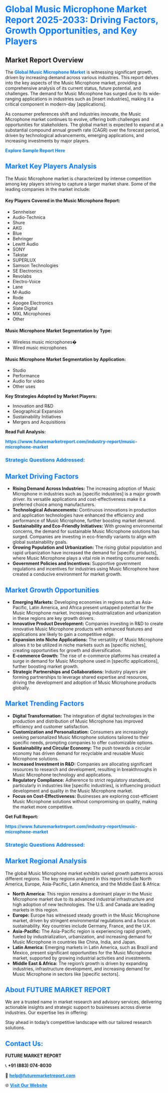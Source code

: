 <h1 style="color: #007BFF;">Global Music Microphone Market Report 2025-2033: Driving Factors, Growth Opportunities, and Key Players</h1>

<section id="overview">
<h2>Market Report Overview</h2>
<p>The <a href="https://www.futuremarketreport.com/industry-report/music-microphone-market" style="color: #007BFF; text-decoration: none;"><strong>Global Music Microphone Market</strong></a> is witnessing significant growth, driven by increasing demand across various industries. This report delves into the key aspects of the Music Microphone market, providing a comprehensive analysis of its current status, future potential, and challenges. The demand for Music Microphone has surged due to its wide-ranging applications in industries such as [insert industries], making it a critical component in modern-day [applications].</p>
<p>As consumer preferences shift and industries innovate, the Music Microphone market continues to evolve, offering both challenges and opportunities for stakeholders. The global market is expected to expand at a substantial compound annual growth rate (CAGR) over the forecast period, driven by technological advancements, emerging applications, and increasing investments by major players.</p>
</section>

<section id="overview">
<p><a href="https://www.futuremarketreport.com/request-sample/reportId=84526" style="color: #007BFF; text-decoration: none;"><strong>Explore Sample Report Here</strong></a></p>
</section>

<section id="key-players">
<h2 style="color: #007BFF;">Market Key Players Analysis</h2>
<p>The Music Microphone market is characterized by intense competition among key players striving to capture a larger market share. Some of the leading companies in the market include:</p>
<h4>Key Players Covered in the Music Microphone Report:</h4>
<ul><li>Sennheiser</li><li>Audio-Technica</li><li>Shure</li><li>AKG</li><li>Blue</li><li>Behringer</li><li>Lewitt Audio</li><li>SONY</li><li>Takstar</li><li>SUPERLUX</li><li>Samson Technologies</li><li>SE Electronics</li><li>Revolabs</li><li>Electro-Voice</li><li>Lane</li><li>M-Audio</li><li>Rode</li><li>Apogee Electronics</li><li>Slate Digital</li><li>MXL Microphones</li><li>Other</li></ul>
<h4>Music Microphone Market Segmentation by Type:</h4>
<ul><li>Wireless music microphones�</li><li>Wired music microphones</li></ul>

<h4>Music Microphone Market Segmentation by Application:</h4>
<ul><li>Studio</li><li>Performance</li><li>Audio for video</li><li>Other uses</li></ul>
<p><strong>Key Strategies Adopted by Market Players:</strong></p>
<ul>
<li>Innovation and R&D</li>
<li>Geographical Expansion</li>
<li>Sustainability Initiatives</li>
<li>Mergers and Acquisitions</li>
</ul>
</section>

<section>
<p><strong>Read Full Analysis: </strong></p><a href="https://www.futuremarketreport.com/industry-report/music-microphone-market" style="color: #007BFF; text-decoration: none;"><strong>https://www.futuremarketreport.com/industry-report/music-microphone-market</strong></a>
<h3 style="color: #007BFF;">Strategic Questions Addressed:</h3>
</section>

<section id="driving-factors">
<h2 style="color: #007BFF;">Market Driving Factors</h2>
<ul>
<li><strong>Rising Demand Across Industries:</strong> The increasing adoption of Music Microphone in industries such as [specific industries] is a major growth driver. Its versatile applications and cost-effectiveness make it a preferred choice among manufacturers.</li>
<li><strong>Technological Advancements:</strong> Continuous innovations in production and application technologies have enhanced the efficiency and performance of Music Microphone, further boosting market demand.</li>
<li><strong>Sustainability and Eco-Friendly Initiatives:</strong> With growing environmental concerns, the demand for sustainable Music Microphone solutions has surged. Companies are investing in eco-friendly variants to align with global sustainability goals.</li>
<li><strong>Growing Population and Urbanization:</strong> The rising global population and rapid urbanization have increased the demand for [specific products], where Music Microphone plays a vital role in meeting consumer needs.</li>
<li><strong>Government Policies and Incentives:</strong> Supportive government regulations and incentives for industries using Music Microphone have created a conducive environment for market growth.</li>
</ul>
</section>

<section id="growth-opportunities">
<h2 style="color: #007BFF;">Market Growth Opportunities</h2>
<ul>
<li><strong>Emerging Markets:</strong> Developing economies in regions such as Asia-Pacific, Latin America, and Africa present untapped potential for the Music Microphone market. Increasing industrialization and urbanization in these regions are key growth drivers.</li>
<li><strong>Innovative Product Development:</strong> Companies investing in R&D to create innovative Music Microphone products with enhanced features and applications are likely to gain a competitive edge.</li>
<li><strong>Expansion into Niche Applications:</strong> The versatility of Music Microphone allows it to be utilized in niche markets such as [specific niches], creating opportunities for growth and diversification.</li>
<li><strong>E-commerce Growth:</strong> The rise of e-commerce platforms has created a surge in demand for Music Microphone used in [specific applications], further boosting market growth.</li>
<li><strong>Strategic Partnerships and Collaborations:</strong> Industry players are forming partnerships to leverage shared expertise and resources, driving the development and adoption of Music Microphone products globally.</li>
</ul>
</section>

<section id="trending-factors">
<h2 style="color: #007BFF;">Market Trending Factors</h2>
<ul>
<li><strong>Digital Transformation:</strong> The integration of digital technologies in the production and distribution of Music Microphone has improved efficiency and customer satisfaction.</li>
<li><strong>Customization and Personalization:</strong> Consumers are increasingly seeking personalized Music Microphone solutions tailored to their specific needs, prompting companies to offer customizable options.</li>
<li><strong>Sustainability and Circular Economy:</strong> The push towards a circular economy has driven demand for recyclable and reusable Music Microphone solutions.</li>
<li><strong>Increased Investment in R&D:</strong> Companies are allocating significant resources to research and development, resulting in breakthroughs in Music Microphone technology and applications.</li>
<li><strong>Regulatory Compliance:</strong> Adherence to strict regulatory standards, particularly in industries like [specific industries], is influencing product development and quality in the Music Microphone market.</li>
<li><strong>Focus on Cost-Effectiveness:</strong> Businesses are exploring cost-efficient Music Microphone solutions without compromising on quality, making the market more competitive.</li>
</ul>
</section>

<section>
<p><strong>Get Full Report: </strong></p><a href="https://www.futuremarketreport.com/industry-report/music-microphone-market" style="color: #007BFF; text-decoration: none;"><strong>https://www.futuremarketreport.com/industry-report/music-microphone-market</strong></a>
<h3 style="color: #007BFF;">Strategic Questions Addressed:</h3>
</section>


<section id="regional-analysis">
<h2 style="color: #007BFF;">Market Regional Analysis</h2>
<p>The global Music Microphone market exhibits varied growth patterns across different regions. The key regions analyzed in this report include North America, Europe, Asia-Pacific, Latin America, and the Middle East & Africa:</p>
<ul>
<li><strong>North America:</strong> This region remains a dominant player in the Music Microphone market due to its advanced industrial infrastructure and high adoption of new technologies. The U.S. and Canada are leading markets in this region.</li>
<li><strong>Europe:</strong> Europe has witnessed steady growth in the Music Microphone market, driven by stringent environmental regulations and a focus on sustainability. Key countries include Germany, France, and the U.K.</li>
<li><strong>Asia-Pacific:</strong> The Asia-Pacific region is experiencing rapid growth, fueled by industrialization, urbanization, and increasing demand for Music Microphone in countries like China, India, and Japan.</li>
<li><strong>Latin America:</strong> Emerging markets in Latin America, such as Brazil and Mexico, present significant opportunities for the Music Microphone market, supported by growing industrial activities and investments.</li>
<li><strong>Middle East & Africa:</strong> The region’s growth is driven by expanding industries, infrastructure development, and increasing demand for Music Microphone in sectors like [specific sectors].</li>
</ul>
</section>

<footer>
<h2 style="color: #007BFF;">About FUTURE MARKET REPORT</h2>
<p>We are a trusted name in market research and advisory services, delivering actionable insights and strategic support to businesses across diverse industries. Our expertise lies in offering:</p>

<p>Stay ahead in today’s competitive landscape with our tailored research solutions.</p>

<h2 style="color: #007BFF;">Contact Us:</h2>
<p><strong>FUTURE MARKET REPORT</strong></p>
<p>📞 <strong>+91 (883) 074-8030</strong></p>
<p>📧 <strong><a href="mailto:help@futuremarketreport.com" style="color: #007BFF;">help@futuremarketreport.com</a></strong></p>
<p>🌐 <strong><a href="https://www.futuremarketreport.com/" style="color: #007BFF;">Visit Our Website</a></strong></p>
</footer>